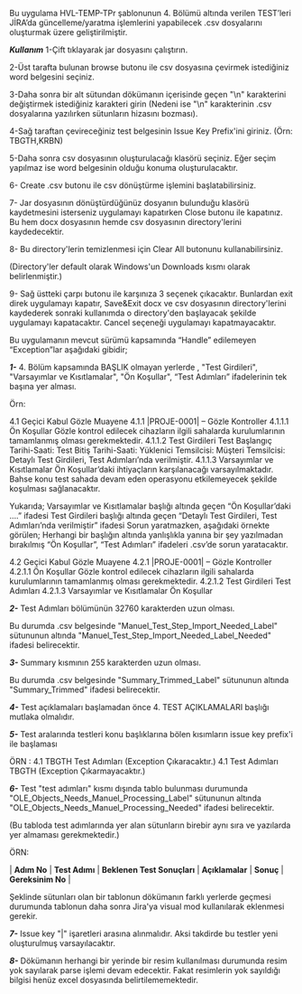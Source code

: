 
Bu uygulama HVL-TEMP-TPr şablonunun 4. Bölümü altında verilen TEST’leri JİRA’da güncelleme/yaratma işlemlerini yapabilecek .csv dosyalarını oluşturmak üzere geliştirilmiştir.

***Kullanım***
1-Çift tıklayarak jar dosyasını çalıştırın. 

2-Üst tarafta bulunan browse butonu ile csv dosyasına çevirmek istediğiniz word belgesini seçiniz.

3-Daha sonra bir alt sütundan dökümanın içerisinde geçen "\n" karakterini değiştirmek istediğiniz karakteri girin (Nedeni ise "\n" karakterinin .csv dosyalarına yazılırken sütunların hizasını bozması).

4-Sağ taraftan çevireceğiniz test belgesinin Issue Key Prefix'ini giriniz. (Örn: TBGTH,KRBN)

5-Daha sonra csv dosyasının oluşturulacağı klasörü seçiniz. Eğer seçim yapılmaz ise word belgesinin olduğu konuma oluşturulacaktır.

6- Create .csv butonu ile csv dönüştürme işlemini başlatabilirsiniz.

7- Jar dosyasının dönüştürdüğünüz dosyanın bulunduğu klasörü kaydetmesini isterseniz uygulamayı kapatırken Close butonu ile kapatınız. Bu hem docx dosyasının hemde csv dosyasının directory'lerini kaydedecektir.

8- Bu directory'lerin temizlenmesi için Clear All butonunu kullanabilirsiniz.

(Directory'ler default olarak Windows'un Downloads kısmı olarak belirlenmiştir.)

9- Sağ üstteki çarpı butonu ile karşınıza 3 seçenek çıkacaktır. Bunlardan exit direk uygulamayı kapatır, Save&Exit docx ve csv dosyasının directory'lerini kaydederek sonraki kullanımda o directory'den başlayacak şekilde uygulamayı kapatacaktır. Cancel seçeneği uygulamayı kapatmayacaktır.



Bu uygulamanın mevcut sürümü kapsamında “Handle” edilemeyen “Exception”lar aşağıdaki gibidir;

***1-***	4. Bölüm kapsamında BAŞLIK olmayan yerlerde , "Test Girdileri", "Varsayımlar ve Kısıtlamalar", "Ön Koşullar", “Test Adımları” ifadelerinin tek başına yer alması. 

Örn:

4.1	Geçici Kabul Gözle Muayene
4.1.1	|PROJE-0001| – Gözle Kontroller
4.1.1.1	Ön Koşullar
Gözle kontrol edilecek cihazların ilgili sahalarda kurulumlarının tamamlanmış olması gerekmektedir.
4.1.1.2	Test Girdileri
Test Başlangıç Tarihi-Saati:
Test Bitiş Tarihi-Saati:
Yüklenici Temsilcisi:
Müşteri Temsilcisi: 
Detaylı Test Girdileri, Test Adımları’nda verilmiştir.
4.1.1.3	Varsayımlar ve Kısıtlamalar
Ön Koşullar’daki ihtiyaçların karşılanacağı varsayılmaktadır.
Bahse konu test sahada devam eden operasyonu etkilemeyecek şekilde koşulması sağlanacaktır.

Yukarıda;
Varsayımlar ve Kısıtlamalar başlığı altında geçen “Ön Koşullar’daki ….” ifadesi Test Girdileri başlığı altında geçen “Detaylı Test Girdileri, Test Adımları’nda verilmiştir” ifadesi Sorun yaratmazken, aşağıdaki örnekte görülen; 
Herhangi bir başlığın altında yanlışlıkla yanına bir şey yazılmadan bırakılmış “Ön Koşullar”, “Test Adımları” ifadeleri .csv’de sorun yaratacaktır.

4.2	Geçici Kabul Gözle Muayene
4.2.1	|PROJE-0001| – Gözle Kontroller
4.2.1.1	Ön Koşullar
Gözle kontrol edilecek cihazların ilgili sahalarda kurulumlarının tamamlanmış olması gerekmektedir.
4.2.1.2	Test Girdileri
Test Adımları
4.2.1.3	Varsayımlar ve Kısıtlamalar
Ön Koşullar


***2-***	Test Adımları bölümünün 32760 karakterden uzun olması.

Bu durumda .csv belgesinde "Manuel_Test_Step_Import_Needed_Label" sütununun altında "Manuel_Test_Step_Import_Needed_Label_Needed" ifadesi belirecektir.

***3-***	Summary kısmının 255 karakterden uzun olması. 

Bu durumda .csv belgesinde "Summary_Trimmed_Label" sütununun altında "Summary_Trimmed" ifadesi belirecektir.

***4-***	Test açıklamaları başlamadan önce 4. TEST AÇIKLAMALARI başlığı mutlaka olmalıdır.

***5-*** Test aralarında testleri konu başlıklarına bölen kısımların issue key prefix'i ile başlaması

ÖRN : 
4.1 TBGTH Test Adımları (Exception Çıkaracaktır.)
4.1 Test Adımları TBGTH (Exception Çıkarmayacaktır.)

***6-***  Test "test adımları" kısmı dışında tablo bulunması durumunda "OLE_Objects_Needs_Manuel_Processing_Label" sütununun altında "OLE_Objects_Needs_Manuel_Processing_Needed" ifadesi belirecektir. 

(Bu tabloda test adımlarında yer alan sütunların birebir aynı sıra ve yazılarda yer almaması gerekmektedir.)

ÖRN:

| **Adım No** | **Test Adımı** | **Beklenen Test Sonuçları** | **Açıklamalar** | **Sonuç** | **Gereksinim No** |

Şeklinde sütunları olan bir tablonun dökümanın farklı yerlerde geçmesi durumunda tablonun daha sonra Jira'ya visual mod kullanılarak eklenmesi gerekir.

***7-***	Issue key "|" işaretleri arasına alınmalıdır. Aksi takdirde bu testler yeni oluşturulmuş varsayılacaktır.

***8-*** Dökümanın herhangi bir yerinde bir resim kullanılması durumunda resim yok sayılarak parse işlemi devam edecektir. Fakat resimlerin yok sayıldığı bilgisi henüz excel dosyasında belirtilememektedir.